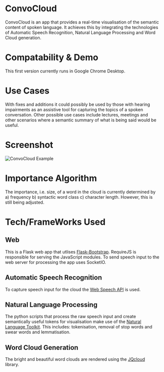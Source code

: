 # ConvoCloud

ConvoCloud is an app that provides a real-time visualisation of the semantic content of spoken language. It achieves this by integrating the technologies of Automatic Speech Recognition, Natural Language Processing and Word Cloud generation.

# Compatability & Demo

This first version currently runs in Google Chrome Desktop.

# Use Cases

With fixes and additions it could possibly be used by those with hearing impairments as an assistive tool for capturing the topics of a spoken conversation. Other possible use cases include lectures, meetings and other scenarios where a semantic summary of what is being said would be useful. 

# Screenshot

![ConvoCloud Example][example]

[example]: https://cdn.rawgit.com/RuthKirby/convocloud/34a92704/example_pics/example_1.PNG "ConvoCloud Example"

# Importance Algorithm

The importance, i.e. size, of a word in the cloud is currently determined by a) frequency b) syntactic word class c) character length. However, this is still being adjusted. 

# Tech/FrameWorks Used

## Web

This is a Flask web app that utlises [Flask-Bootstrap](https://github.com/mbr/flask-bootstrap). RequireJS is responsible for serving the JavaScript modules. To send speech input to the web server for processing the app uses SocketIO. 

## Automatic Speech Recognition

To capture speech input for the cloud the [Web Speech API](https://developer.mozilla.org/en-US/docs/Web/API/Web_Speech_API) is used.

## Natural Language Processing

The python scripts that process the raw speech input and create semantically useful tokens for visualisation make use of the [Natural Language Toolkit](https://www.nltk.org/). This includes: tokenisation, removal of stop words and swear words and lemmatisation.

## Word Cloud Generation

The bright and beautiful word clouds are rendered using the [JQcloud](http://mistic100.github.io/jQCloud/) library. 
